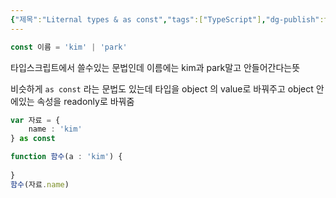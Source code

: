 ```yaml
---
{"제목":"Liternal types & as const","tags":["TypeScript"],"dg-publish":true,"permalink":"/공부/TypeScript/Liternal types & as const/","dgPassFrontmatter":true,"updated":"2025-04-21T10:15:41.038+09:00"}
---
```




```ts
const 이름 = 'kim' | 'park'
```

타입스크립트에서 쓸수있는 문법인데
이름에는 kim과 park말고 안들어간다는뜻

비슷하게  `as const` 라는 문법도 있는데
타입을 object 의 value로 바꿔주고 object 안에있는 속성을 readonly로 바꿔줌

```ts
var 자료 = {
	name : 'kim'
} as const

function 함수(a : 'kim') {
	
}
함수(자료.name)
```

